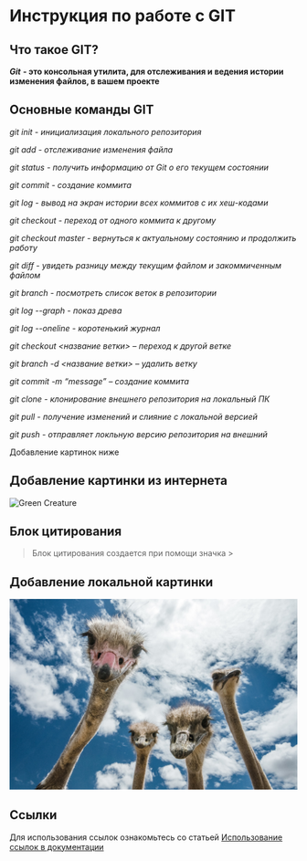 # Инструкция по работе с GIT

## Что такое GIT?

***Git*** **- это консольная утилита, для отслеживания и ведения истории изменения файлов, в вашем проекте**

## Основные команды GIT

*git init - инициализация локального репозитория*

*git add - отслеживание изменения файла*

*git status - получить информацию от Git о его текущем состоянии*

*git commit - создание коммита*

*git log - вывод на экран истории всех коммитов с их хеш-кодами*

*git checkout - переход от одного коммита к другому*

*git checkout master - вернуться к актуальному состоянию и продолжить работу*

*git diff - увидеть разницу между текущим файлом и закоммиченным файлом*

*git branch - посмотреть список веток в репозитории*

*git log --graph - показ древа*

*git log --oneline - коротенький журнал*

*git checkout <название ветки> – переход к другой ветке*

*git branch -d <название ветки> – удалить ветку*

*git commit -m “message” – создание коммита*

*git clone - клонирование внешнего репозитория на локальный ПК*

*git pull - получение изменений и слияние с локальной версией*

*git push - отправляет локльную версию репозитория на внешний*

Добавление картинок ниже

## Добавление картинки из интернета
<image src="https://fikiwiki.com/uploads/posts/2022-02/1644870333_42-fikiwiki-com-p-smeshnie-kartinki-multyashek-44.jpg" alt="Green Creature">


## Блок цитирования

> Блок цитирования создается при помощи значка > 

## Добавление локальной картинки

![Страусы](./Straus.jpg)

## Ссылки

Для использования ссылок ознакомьтесь со статьей [Использование ссылок в документации](https://learn.microsoft.com/ru-ru/contribute/content/how-to-write-links)
